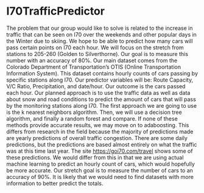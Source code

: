 # I70TrafficPredictor
The problem that our group would like to solve is related to the increase in traffic that can be seen on I70 over the weekends and other popular days in the Winter due to skiing. We hope to be able to predict how many cars will pass certain points on I70 each hour. We will focus on the stretch from stations to 205-260 (Golden to Silverthorne). Our goal is to measure this number with an accuracy of 80%.
Our main dataset comes from the Colorado Department of Transportation’s OTIS (Online Transportation Information System). This dataset contains hourly counts of cars passing by specific stations along I70. Our predictor variables will be: Route Capacity, V/C Ratio, Precipitation, and date/hour. Our outcome is the cars passed each hour.
Our planned approach is to use the traffic data as well as data about snow and road conditions to predict the amount of cars that will pass by the monitoring stations along I70. 
The first approach we are going to use is the k nearest neighbors algorithm. Then, we will use a decision tree algorithm, and finally a random forest and compare. If none of these methods provide accurate results, we may move on to adaboosting.
This differs from research in the field because the majority of predictions made are yearly predictions of overall traffic congestion. There are some daily predictions, but the predictions are based almost entirely on what the traffic was at this time last year. The site https://goi70.com/travel shows some of these predictions. We would differ from this in that we are using actual machine learning to predict an hourly count of cars, which would hopefully be more accurate.
Our stretch goal is to measure the number of cars to an accuracy of 90%. It is likely that we would need to find datasets with more information to better predict the totals.
